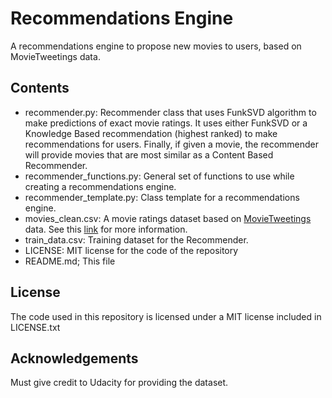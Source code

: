 # Recommendations Engine

A recommendations engine to propose new movies to users, based on MovieTweetings data.

## Contents

 - recommender.py: Recommender class that uses FunkSVD algorithm to make predictions of exact movie ratings. It uses either FunkSVD or a Knowledge Based recommendation (highest ranked) to make recommendations for users.  Finally, if given a movie, the recommender will provide movies that are most similar as a Content Based Recommender.
 - recommender_functions.py: General set of functions to use while creating a recommendations engine.
 - recommender_template.py: Class template for a recommendations engine.
 - movies_clean.csv: A movie ratings dataset based on [MovieTweetings](http://crowdrec2013.noahlab.com.hk/papers/crowdrec2013_Dooms.pdf) data. See this [link](https://github.com/sidooms/MovieTweetings) for more information.
 - train_data.csv: Training dataset for the Recommender.
 - LICENSE: MIT license for the code of the repository
 - README.md; This file

## License
The code used in this repository is licensed under a MIT license included in LICENSE.txt

## Acknowledgements

Must give credit to Udacity for providing the dataset.
